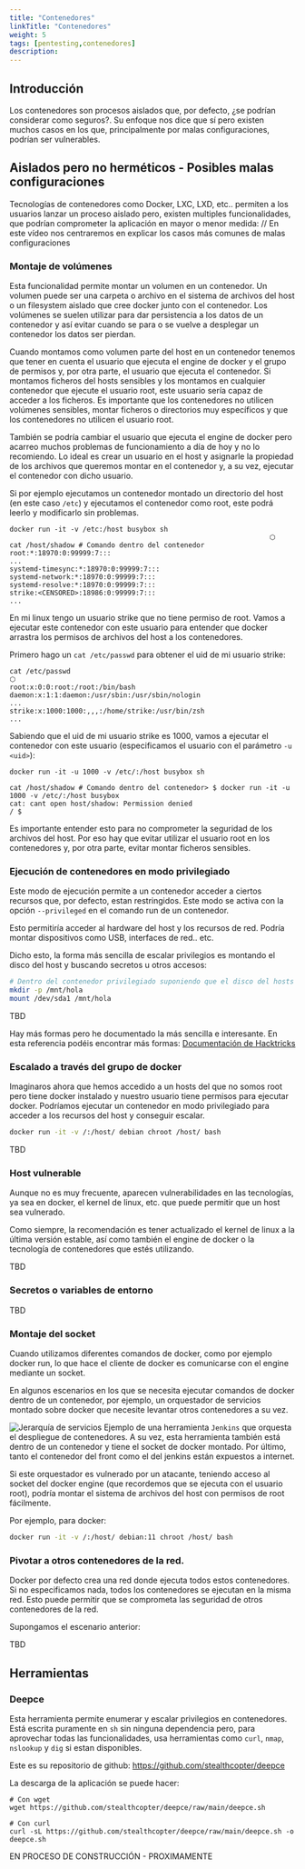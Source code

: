 ```yaml
---
title: "Contenedores"
linkTitle: "Contenedores"
weight: 5 
tags: [pentesting,contenedores]
description:  
---
```


## Introducción 
Los contenedores son procesos aislados que, por defecto, ¿se podrían considerar como seguros?. Su enfoque nos dice que sí pero existen muchos casos en los que, principalmente por malas configuraciones, podrían ser vulnerables.

## Aislados pero no herméticos - Posibles malas configuraciones
Tecnologías de contenedores como Docker, LXC, LXD, etc.. permiten a los usuarios lanzar un proceso aislado pero, existen multiples funcionalidades, que podrían comprometer la aplicación en mayor o menor medida:
// En este vídeo nos centraremos en explicar los casos más comunes de malas configuraciones

### Montaje de volúmenes
Esta funcionalidad permite montar un volumen en un contenedor. Un volumen puede ser una carpeta o archivo en el sistema de archivos del host o un filesystem aislado que cree docker junto con el contenedor. Los volúmenes se suelen utilizar para dar persistencia a los datos de un contenedor y así evitar cuando se para o se vuelve a desplegar un contenedor los datos ser pierdan.

Cuando montamos como volumen parte del host en un contenedor tenemos que tener en cuenta el usuario que ejecuta el engine de docker y el grupo de permisos y, por otra parte, el usuario que ejecuta el contenedor. Si montamos ficheros del hosts sensibles y los montamos en cualquier contenedor que ejecute el usuario root, este usuario sería capaz de acceder a los ficheros. Es importante que los contenedores no utilicen volúmenes sensibles, montar ficheros o directorios muy específicos y que los contenedores no utilicen el usuario root.

También se podría cambiar el usuario que ejecuta el engine de docker pero acarreo muchos problemas de funcionamiento a día de hoy y no lo recomiendo. Lo ideal es crear un usuario en el host y asignarle la propiedad de los archivos que queremos montar en el contenedor y, a su vez, ejecutar el contenedor con dicho usuario.

Si por ejemplo ejecutamos un contenedor montado un directorio del host (en este caso `/etc`) y ejecutamos el contenedor como root, este podrá leerlo y modificarlo sin problemas.
```shell
docker run -it -v /etc:/host busybox sh  
                                                                ⬡ 
cat /host/shadow # Comando dentro del contenedor
root:*:18970:0:99999:7:::
...
systemd-timesync:*:18970:0:99999:7:::
systemd-network:*:18970:0:99999:7:::
systemd-resolve:*:18970:0:99999:7:::
strike:<CENSORED>:18986:0:99999:7:::
...
```

En mi linux tengo un usuario strike que no tiene permiso de root. Vamos a ejecutar este contenedor con este usuario para entender que docker arrastra los permisos de archivos del host a los contenedores.

Primero hago un `cat /etc/passwd` para obtener el uid de mi usuario strike:
``` shell
cat /etc/passwd                                                                                          ⬡ 
root:x:0:0:root:/root:/bin/bash
daemon:x:1:1:daemon:/usr/sbin:/usr/sbin/nologin
...
strike:x:1000:1000:,,,:/home/strike:/usr/bin/zsh
...
```

Sabiendo que el uid de mi usuario strike es 1000, vamos a ejecutar el contenedor con este usuario (especificamos el usuario con el parámetro `-u <uid>`):
``` shell
docker run -it -u 1000 -v /etc/:/host busybox sh

cat /host/shadow # Comando dentro del contenedor> $ docker run -it -u 1000 -v /etc/:/host busybox 
cat: cant open host/shadow: Permission denied
/ $
```

Es importante entender esto para no comprometer la seguridad de los archivos del host. Por eso hay que evitar utilizar el usuario root en los contenedores y, por otra parte, evitar montar ficheros sensibles.

### Ejecución de contenedores en modo privilegiado
Este modo de ejecución permite a un contenedor acceder a ciertos recursos que, por defecto, estan restringidos. Este modo se activa con la opción `--privileged` en el comando run de un contenedor.

Esto permitiría acceder al hardware del host y los recursos de red. Podría montar dispositivos como USB, interfaces de red.. etc.

Dicho esto, la forma más sencilla de escalar privilegios es montando el disco del host y buscando secretos u otros accesos:
``` bash
# Dentro del contenedor privilegiado suponiendo que el disco del hosts se llama /dev/sda
mkdir -p /mnt/hola
mount /dev/sda1 /mnt/hola
```

TBD

Hay más formas pero he documentado la más sencilla e interesante. En esta referencia podéis encontrar más formas:
[Documentación de Hacktricks](https://book.hacktricks.xyz/linux-unix/privilege-escalation/docker-breakout/docker-breakout-privilege-escalation#privileged)

### Escalado a través del grupo de docker
Imaginaros ahora que hemos accedido a un hosts del que no somos root pero tiene docker instalado y nuestro usuario tiene permisos para ejecutar docker. Podríamos ejecutar un contenedor en modo privilegiado para acceder a los recursos del host y conseguir escalar.

``` bash
docker run -it -v /:/host/ debian chroot /host/ bash
```
TBD

### Host vulnerable
Aunque no es muy frecuente, aparecen vulnerabilidades en las tecnologías, ya sea en docker, el kernel de linux, etc. que puede permitir que un host sea vulnerado.

Como siempre, la recomendación es tener actualizado el kernel de linux a la última versión estable, así como también el engine de docker o la tecnología de contenedores que estés utilizando.

TBD


### Secretos o variables de entorno
TBD

### Montaje del socket
Cuando utilizamos diferentes comandos de docker, como por ejemplo docker run, lo que hace el cliente de docker es comunicarse con el engine mediante un socket. 

En algunos escenarios en los que se necesita ejecutar comandos de docker dentro de un contenedor, por ejemplo, un orquestador de servicios montado sobre docker que necesite levantar otros contenedores a su vez.

![Jerarquía de servicios](/docs/pentesting/privilegios/example_env.drawio.svg)
Ejemplo de una herramienta `Jenkins` que orquesta el despliegue de contenedores. A su vez, esta herramienta también está dentro de un contenedor y tiene el socket de docker montado. Por último, tanto el contenedor del front como el del jenkins están expuestos a internet.

Si este orquestador es vulnerado por un atacante, teniendo acceso al socket del docker engine (que recordemos que se ejecuta con el usuario root), podría montar el sistema de archivos del host con permisos de root fácilmente.

Por ejemplo, para docker:
``` bash
docker run -it -v /:/host/ debian:11 chroot /host/ bash
```

### Pivotar a otros contenedores de la red.
Docker por defecto crea una red donde ejecuta todos estos contenedores. Si no especificamos nada, todos los contenedores se ejecutan en la misma red. Esto puede permitir que se comprometa las seguridad de otros contenedores de la red.

Supongamos el escenario anterior:

TBD

## Herramientas
### Deepce
Esta herramienta permite enumerar y escalar privilegios en contenedores. Está escrita puramente en `sh` sin ninguna dependencia pero, para aprovechar todas las funcionalidades, usa herramientas como `curl`, `nmap`, `nslookup` y `dig` si estan disponibles.

Este es su repositorio de github:
https://github.com/stealthcopter/deepce


La descarga de la aplicación se puede hacer:
```shell
# Con wget
wget https://github.com/stealthcopter/deepce/raw/main/deepce.sh

# Con curl
curl -sL https://github.com/stealthcopter/deepce/raw/main/deepce.sh -o deepce.sh
```

EN PROCESO DE CONSTRUCCIÓN - PROXIMAMENTE